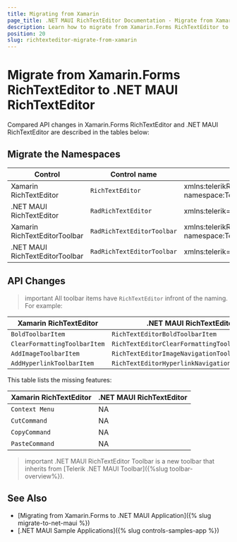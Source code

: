 ```yaml
---
title: Migrating from Xamarin
page_title: .NET MAUI RichTextEditor Documentation - Migrate from Xamarin
description: Learn how to migrate from Xamarin.Forms RichTextEditor to .NET MAUI RichTextEditor control.
position: 20
slug: richtexteditor-migrate-from-xamarin
---
```


# Migrate from Xamarin.Forms RichTextEditor to .NET MAUI RichTextEditor

Compared API changes in Xamarin.Forms RichTextEditor and .NET MAUI RichTextEditor are described in the tables below:

## Migrate the Namespaces

| Control | Control name | C# Namespace| XAML Namespcace |
| --------------- | --------------- | --------------- | --------------------------------------------------- |
| Xamarin RichTextEditor | `RichTextEditor` | xmlns:telerikRichTextEditor="clr-namespace:Telerik.XamarinForms.RichTextEditor;assembly=Telerik.XamarinForms.RichTextEditor" | using Telerik.XamarinForms.RichTextEditor; |
| .NET MAUI RichTextEditor | `RadRichTextEditor` |  xmlns:telerik="http://schemas.telerik.com/2022/xaml/maui" | using Telerik.Maui.Controls; |
| Xamarin RichTextEditorToolbar | `RadRichTextEditorToolbar` |  xmlns:telerikRichTextEditor="clr-namespace:Telerik.XamarinForms.RichTextEditor;assembly=Telerik.XamarinForms.RichTextEditor" | using Telerik.XamarinForms.RichTextEditor; |
| .NET MAUI RichTextEditorToolbar | `RadRichTextEditorToolbar` |  xmlns:telerik="http://schemas.telerik.com/2022/xaml/maui" | Telerik.Maui.Controls.RichTextEditor; |

## API Changes

>important All toolbar items have `RichTextEditor` infront of the naming. For example:

| Xamarin RichTextEditor | .NET MAUI RichTextEditor |
| ------------- | --------------- |
| `BoldToolbarItem` | `RichTextEditorBoldToolbarItem` |
| `ClearFormattingToolbarItem` | `RichTextEditorClearFormattingToolbarItem` |
| `AddImageToolbarItem` | `RichTextEditorImageNavigationToolbarItem` |
| `AddHyperlinkToolbarItem ` | `RichTextEditorHyperlinkNavigationToolbarItem` |


This table lists the missing features:

| Xamarin RichTextEditor | .NET MAUI RichTextEditor |
| ------------- | --------------- |
| `Context Menu` | NA |
| `CutCommand` | NA |
| `CopyCommand` | NA |
| `PasteCommand` | NA |

>important .NET MAUI RichTextEditor Toolbar is a new toolbar that inherits from [Telerik .NET MAUI Toolbar]({%slug toolbar-overview%}).

## See Also

* [Migrating from Xamarin.Forms to .NET MAUI Application]({% slug migrate-to-net-maui %})
* [.NET MAUI Sample Applications]({% slug controls-samples-app %})
